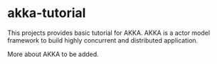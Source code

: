 # akka-tutorial
This projects provides basic tutorial for AKKA.
AKKA is a actor model framework to build highly concurrent and distributed application.

More about AKKA to be added.
